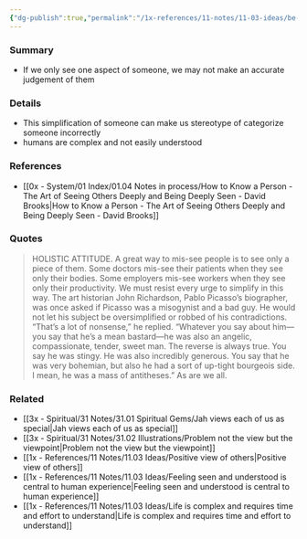 ```yaml
---
{"dg-publish":true,"permalink":"/1x-references/11-notes/11-03-ideas/be-holistic-in-our-view-of-others/","title":"Be holistic in our view of others","created":"2025-08-08T07:46:27.367+03:00","updated":"2025-08-08T18:04:24.828+03:00"}
---
```



### Summary
- If we only see one aspect of someone, we may not make an accurate judgement of them

### Details
- This simplification of someone can make us stereotype of categorize someone incorrectly
- humans are complex and not easily understood

### References
- [[0x - System/01 Index/01.04 Notes in process/How to Know a Person - The Art of Seeing Others Deeply and Being Deeply Seen - David Brooks\|How to Know a Person - The Art of Seeing Others Deeply and Being Deeply Seen - David Brooks]]

### Quotes
> HOLISTIC ATTITUDE. A great way to mis-see people is to see only a piece of them. Some doctors mis-see their patients when they see only their bodies. Some employers mis-see workers when they see only their productivity. We must resist every urge to simplify in this way. The art historian John Richardson, Pablo Picasso’s biographer, was once asked if Picasso was a misogynist and a bad guy. He would not let his subject be oversimplified or robbed of his contradictions. “That’s a lot of nonsense,” he replied. “Whatever you say about him—you say that he’s a mean bastard—he was also an angelic, compassionate, tender, sweet man. The reverse is always true. You say he was stingy. He was also incredibly generous. You say that he was very bohemian, but also he had a sort of up-tight bourgeois side. I mean, he was a mass of antitheses.” As are we all.

### Related
- [[3x - Spiritual/31 Notes/31.01 Spiritual Gems/Jah views each of us as special\|Jah views each of us as special]]
- [[3x - Spiritual/31 Notes/31.02 Illustrations/Problem not the view but the viewpoint\|Problem not the view but the viewpoint]]
- [[1x - References/11 Notes/11.03 Ideas/Positive view of others\|Positive view of others]]
- [[1x - References/11 Notes/11.03 Ideas/Feeling seen and understood is central to human experience\|Feeling seen and understood is central to human experience]]
- [[1x - References/11 Notes/11.03 Ideas/Life is complex and requires time and effort to understand\|Life is complex and requires time and effort to understand]]